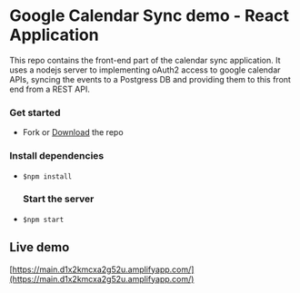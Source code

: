 # Google Calendar Sync demo - React Application

This repo contains the front-end part of the calendar sync application. It uses a nodejs server to implementing oAuth2 access to google calendar APIs, syncing the events to a Postgress DB and providing them to this front end from a REST API. 

 ### Get started
- Fork or [Download](https://github.com/gpavlov2016/cal-sync-fe.git) the repo
 
 ### Install dependencies
- `$npm install`
 
  ### Start the server
- `$npm start` 

## Live demo
[https://main.d1x2kmcxa2g52u.amplifyapp.com/](https://main.d1x2kmcxa2g52u.amplifyapp.com/)